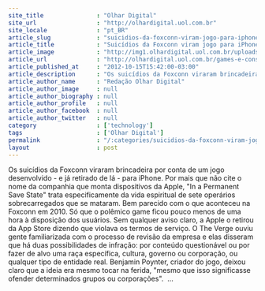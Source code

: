 ```yaml
---
site_title               : "Olhar Digital"
site_url                 : "http://olhardigital.uol.com.br"
site_locale              : "pt_BR"
article_slug             : "suicidios-da-foxconn-viram-jogo-para-iphone"
article_title            : "Suicídios da Foxconn viram jogo para iPhone"
article_image            : "http://img1.olhardigital.uol.com.br/uploads/acervo_imagens/2012/10/20121015153752_660_420.jpg"
article_url              : "http://olhardigital.uol.com.br/games-e-consoles/noticia/suicidios-da-foxconn-viram-jogo-para-iphone/29774"
article_published_at     : "2012-10-15T15:42:00-03:00"
article_description      : "Os suicídios da Foxconn viraram brincadeira por conta de um jogo desenvolvido - e já retirado de lá - para iPhone. Por mais que não cite o nome da companhia que monta dispositivos da Apple, 'In a Permanent Save State' trata especificamente da vida espiritual de sete operários sobrecarregados que se mataram. Bem parecido com o que aconteceu na Foxconn em 2010. Só que o polêmico game ficou pouco menos de uma hora à disposição dos usuários. Sem qualquer aviso claro, a Apple o retirou da App Store dizendo que violava os termos de serviço. O The Verge ouviu gente familiarizada com o processo de revisão da empresa e elas disseram que há duas possibilidades de infração: por conteúdo questionável ou por fazer de alvo uma raça específica, cultura, governo ou corporação, ou qualquer tipo de entidade real. Benjamin Poynter, criador do jogo, deixou claro que a ideia era mesmo tocar na ferida, 'mesmo que isso significasse ofender determinados grupos ou corporações'.  ..."
article_author_name      : "Redação Olhar Digital"
article_author_image     : null
article_author_biography : null
article_author_profile   : null
article_author_facebook  : null
article_author_twitter   : null
category                 : ['technology']
tags                     : ['Olhar Digital']
permalink                : "/:categories/suicidios-da-foxconn-viram-jogo-para-iphone/"
layout                   : post
---
```


Os suicídios da Foxconn viraram brincadeira por conta de um jogo desenvolvido - e já retirado de lá - para iPhone. Por mais que não cite o nome da companhia que monta dispositivos da Apple, "In a Permanent Save State" trata especificamente da vida espiritual de sete operários sobrecarregados que se mataram. Bem parecido com o que aconteceu na Foxconn em 2010. Só que o polêmico game ficou pouco menos de uma hora à disposição dos usuários. Sem qualquer aviso claro, a Apple o retirou da App Store dizendo que violava os termos de serviço. O The Verge ouviu gente familiarizada com o processo de revisão da empresa e elas disseram que há duas possibilidades de infração: por conteúdo questionável ou por fazer de alvo uma raça específica, cultura, governo ou corporação, ou qualquer tipo de entidade real. Benjamin Poynter, criador do jogo, deixou claro que a ideia era mesmo tocar na ferida, "mesmo que isso significasse ofender determinados grupos ou corporações".  ...
